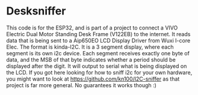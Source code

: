 # Desksniffer

This code is for the ESP32, and is part of a project to connect a VIVO Electric
Dual Motor Standing Desk Frame (V122EB) to the internet. It reads data that is
being sent to a Aip650EO LCD Display Driver from Wuxi I-core Elec. The format is
kinda-I2C. It is a 3 segment display, where each segment is its own i2c device.
Each segment receives exactly one byte of data, and the MSB of that byte
indicates whether a period should be displayed after the digit. It will output
to serial what is being displayed on the LCD. If you got here looking for how to
sniff i2c for your own hardware, you might want to look at
https://github.com/kn100/I2C-sniffer as that project is far more general. No
guarantees it works though :)
